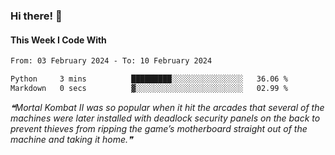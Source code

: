 ### Hi there! 👋

#### This Week I Code With
<!--START_SECTION:waka-->

```txt
From: 03 February 2024 - To: 10 February 2024

Python     3 mins          █████████░░░░░░░░░░░░░░░░   36.06 %
Markdown   0 secs          ▓░░░░░░░░░░░░░░░░░░░░░░░░   02.99 %
```

<!--END_SECTION:waka-->

<!--STARTS_HERE_QUOTE_README-->
<i>❝Mortal Kombat II was so popular when it hit the arcades that several of the machines were later installed with deadlock security panels on the back to prevent thieves from ripping the game’s motherboard straight out of the machine and taking it home.❞</i>
<!--ENDS_HERE_QUOTE_README-->
